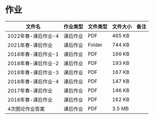 # 作业

文件名|作业类型|文件类型|文件大小|备注
---|---|---|---|---
2022年春-课后作业-4|课后作业|PDF|465 KB
2021年春-课后作业|课后作业|Folder|744 KB
2018年春-课后作业-1|课后作业|PDF|166 KB
2018年春-课后作业-2|课后作业|PDF|193 KB
2018年春-课后作业-3|课后作业|PDF|167 KB
2018年春-课后作业-4|课后作业|PDF|147 KB
2017年春-课后作业|课后作业|PDF|146 KB
2016年春-课后作业|课后作业|PDF|162 KB
4次图论作业答案|课后作业|PDF|3.5 MB
